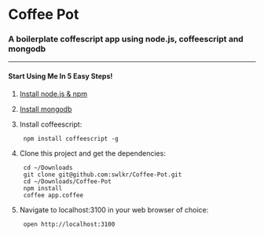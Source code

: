 Coffee Pot
====================

### A boilerplate coffescript app using node.js, coffeescript and mongodb
____________________

#### Start Using Me In 5 Easy Steps!

1. [Install node.js & npm](https://gist.github.com/579814)
2. [Install mongodb](http://shiftcommathree.com/articles/how-to-install-mongodb-on-os-x)
3. Install coffeescript:  

		npm install coffeescript -g
				
4. Clone this project and get the dependencies:  

		cd ~/Downloads
		git clone git@github.com:swlkr/Coffee-Pot.git
		cd ~/Downloads/Coffee-Pot
		npm install
		coffee app.coffee
				
5. Navigate to localhost:3100 in your web browser of choice:

		open http://localhost:3100
		
